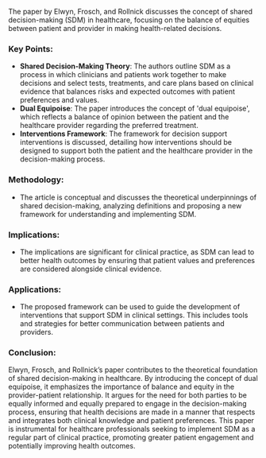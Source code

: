 The paper by Elwyn, Frosch, and Rollnick discusses the concept of shared decision-making (SDM) in healthcare, focusing on the balance of equities between patient and provider in making health-related decisions.

### Key Points:
- **Shared Decision-Making Theory**: The authors outline SDM as a process in which clinicians and patients work together to make decisions and select tests, treatments, and care plans based on clinical evidence that balances risks and expected outcomes with patient preferences and values.
- **Dual Equipoise**: The paper introduces the concept of 'dual equipoise', which reflects a balance of opinion between the patient and the healthcare provider regarding the preferred treatment.
- **Interventions Framework**: The framework for decision support interventions is discussed, detailing how interventions should be designed to support both the patient and the healthcare provider in the decision-making process.

### Methodology:
- The article is conceptual and discusses the theoretical underpinnings of shared decision-making, analyzing definitions and proposing a new framework for understanding and implementing SDM.

### Implications:
- The implications are significant for clinical practice, as SDM can lead to better health outcomes by ensuring that patient values and preferences are considered alongside clinical evidence.

### Applications:
- The proposed framework can be used to guide the development of interventions that support SDM in clinical settings. This includes tools and strategies for better communication between patients and providers.

### Conclusion:
Elwyn, Frosch, and Rollnick’s paper contributes to the theoretical foundation of shared decision-making in healthcare. By introducing the concept of dual equipoise, it emphasizes the importance of balance and equity in the provider-patient relationship. It argues for the need for both parties to be equally informed and equally prepared to engage in the decision-making process, ensuring that health decisions are made in a manner that respects and integrates both clinical knowledge and patient preferences. This paper is instrumental for healthcare professionals seeking to implement SDM as a regular part of clinical practice, promoting greater patient engagement and potentially improving health outcomes.